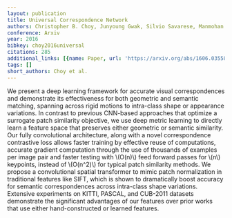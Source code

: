 ```yaml
---
layout: publication
title: Universal Correspondence Network
authors: Christopher B. Choy, Junyoung Gwak, Silvio Savarese, Manmohan Chandraker
conference: Arxiv
year: 2016
bibkey: choy2016universal
citations: 285
additional_links: [{name: Paper, url: 'https://arxiv.org/abs/1606.03558'}]
tags: []
short_authors: Choy et al.
---
```

We present a deep learning framework for accurate visual correspondences and
demonstrate its effectiveness for both geometric and semantic matching,
spanning across rigid motions to intra-class shape or appearance variations. In
contrast to previous CNN-based approaches that optimize a surrogate patch
similarity objective, we use deep metric learning to directly learn a feature
space that preserves either geometric or semantic similarity. Our fully
convolutional architecture, along with a novel correspondence contrastive loss
allows faster training by effective reuse of computations, accurate gradient
computation through the use of thousands of examples per image pair and faster
testing with \\(O(n)\\) feed forward passes for \\(n\\) keypoints, instead of \\(O(n^2)\\)
for typical patch similarity methods. We propose a convolutional spatial
transformer to mimic patch normalization in traditional features like SIFT,
which is shown to dramatically boost accuracy for semantic correspondences
across intra-class shape variations. Extensive experiments on KITTI, PASCAL,
and CUB-2011 datasets demonstrate the significant advantages of our features
over prior works that use either hand-constructed or learned features.
